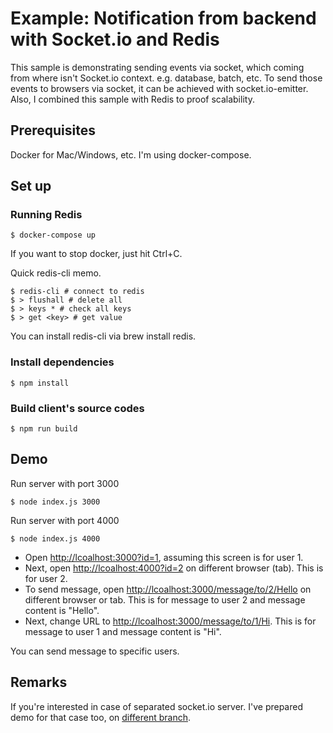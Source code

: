 # Example: Notification from backend with Socket.io and Redis 

This sample is demonstrating sending events via socket, which coming from where isn't Socket.io context. e.g. database, batch, etc. To send those events to browsers via socket, it can be achieved with socket.io-emitter. Also, I combined this sample with Redis to proof scalability.

## Prerequisites

Docker for Mac/Windows, etc. I'm using docker-compose.

## Set up

### Running Redis

```$xslt
$ docker-compose up
```

If you want to stop docker, just hit Ctrl+C.

Quick redis-cli memo. 

```$xslt
$ redis-cli # connect to redis
$ > flushall # delete all
$ > keys * # check all keys
$ > get <key> # get value
```

You can install redis-cli via brew install redis.

### Install dependencies

```$xslt
$ npm install
```

### Build client's source codes

```$xslt
$ npm run build
```

## Demo

Run server with port 3000

```$xslt
$ node index.js 3000
```

Run server with port 4000

```$xslt
$ node index.js 4000
```

* Open [http://lcoalhost:3000?id=1](http://lcoalhost:3000?id=1), assuming this screen is for user 1. 
* Next, open [http://lcoalhost:4000?id=2](http://lcoalhost:4000?id=2) on different browser (tab). This is for user 2.
* To send message, open [http://lcoalhost:3000/message/to/2/Hello](http://lcoalhost:3000/message/to/2/Hello) on different browser or tab. This is for message to user 2 and message content is "Hello".
* Next, change URL to [http://lcoalhost:3000/message/to/1/Hi](http://lcoalhost:3000/message/to/1/Hi). This is for message to user 1 and message content is "Hi".

You can send message to specific users.

## Remarks

If you're interested in case of separated socket.io server. I've prepared demo for that case too, on [different branch](https://github.com/takayukii/example-Socket.io-emitter-Redis/tree/separated-socketio). 
